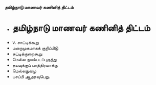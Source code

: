**தமிழ்நாடு மாணவர் கணினித் திட்டம்**
- # தமிழ்நாடு மாணவர் கணினித் திட்டம்
- v. சாட்டிக்கூறு
- மறைமுகமாகக் குறிப்பிடு
- சுட்டிக்குறைகூறு
- மெல்ல நயம்படப்புகுத்து
- தயவுக்குப் பாத்திரமாக்கு
- மெல்லநுழை
- பசப்பி ஆதரவுபெறு.

